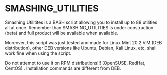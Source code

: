 # SMASHING_UTILITIES
Smashing Utilitites is a BASH script allowing you to install up to 88 utilities all at once.
Remember than SMASHING_UTILITIES is under construction (beta) and full product will be available when available.

Moreover, this script was just tested and made for Linux Mint 20.2 V.M (DEB distribution), 
other DEB versions like Ubuntu, Debian, Kali Linux, etc, shall work fine when using the script.

Do not attempt to use it on RPM distributions!!! (OpenSUSE, RedHat, CentOS) . Installation commands are different from DEB.
